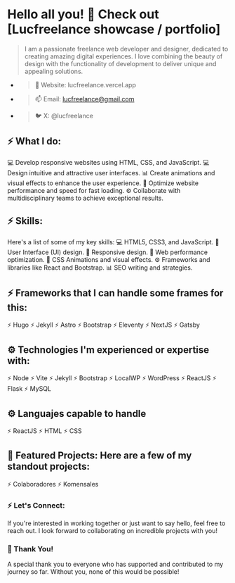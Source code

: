 # Hello all you! 👋 Check out [Lucfreelance showcase / portfolio]

> I am a passionate freelance web developer and designer, dedicated to creating amazing digital experiences. I love combining the beauty of design with the functionality of development to deliver unique and appealing solutions.

- > 🎯 Website: lucfreelance.vercel.app
- > 📫 Email: lucfreelance@gmail.com
- > 🐦 X: @lucfreelance

## ⚡ What I do:
💻 Develop responsive websites using HTML, CSS, and JavaScript.
💻 Design intuitive and attractive user interfaces.
📊 Create animations and visual effects to enhance the user experience.
🚀 Optimize website performance and speed for fast loading.
⚙️ Collaborate with multidisciplinary teams to achieve exceptional results.

## ⚡ Skills:
Here's a list of some of my key skills:
💻 HTML5, CSS3, and JavaScript.
🎨 User Interface (UI) design.
📱 Responsive design.
🚀 Web performance optimization.
🎥 CSS Animations and visual effects.
⚙️ Frameworks and libraries like React and Bootstrap.
📊 SEO writing and strategies.

## ⚡ Frameworks that I can handle some frames for this:
⚡️ Hugo
⚡️ Jekyll
⚡️ Astro
⚡️ Bootstrap
⚡️ Eleventy
⚡️ NextJS
⚡️ Gatsby

## ⚙️ Technologies I'm experienced or expertise with:
⚡️ Node
⚡️ Vite
⚡️ Jekyll
⚡️ Bootstrap
⚡️ LocalWP
⚡️ WordPress
⚡️ ReactJS
⚡️ Flask
⚡️ MySQL

## ⚙️ Languajes capable to handle
⚡️ ReactJS
⚡️ HTML
⚡️ CSS

## 🎯 Featured Projects: Here are a few of my standout projects:
⚡️ Colaboradores
⚡️ Komensales

### ⚡ Let's Connect:
If you're interested in working together or just want to say hello, feel free to reach out. I look forward to collaborating on incredible projects with you!

### 🎉 Thank You!
A special thank you to everyone who has supported and contributed to my journey so far. Without you, none of this would be possible!
